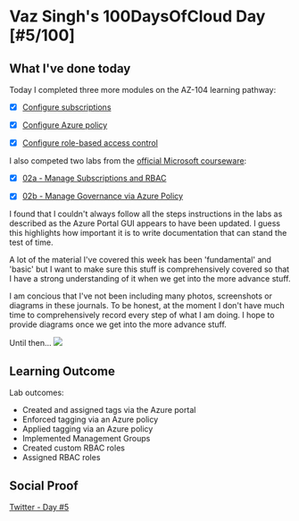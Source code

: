 # Vaz Singh's 100DaysOfCloud Day [#5/100]

## What I've done today

Today I completed three more modules on the AZ-104 learning pathway:

- [x] [Configure subscriptions](https://docs.microsoft.com/en-gb/learn/modules/configure-subscriptions/?ns-enrollment-type=learningpath&ns-enrollment-id=learn.az-104-manage-identities-governance)

- [x] [Configure Azure policy](https://docs.microsoft.com/en-gb/learn/modules/configure-azure-policy/?ns-enrollment-type=learningpath&ns-enrollment-id=learn.az-104-manage-identities-governance)

- [x] [Configure role-based access control](https://docs.microsoft.com/en-gb/learn/modules/configure-role-based-access-control/?ns-enrollment-type=learningpath&ns-enrollment-id=learn.az-104-manage-identities-governance)

I also competed two labs from the [official Microsoft courseware](https://microsoftlearning.github.io/AZ-104-MicrosoftAzureAdministrator/):

- [x] [02a - Manage Subscriptions and RBAC](https://microsoftlearning.github.io/AZ-104-MicrosoftAzureAdministrator/Instructions/Labs/LAB_02a_Manage_Subscriptions_and_RBAC.html)

- [x] [02b - Manage Governance via Azure Policy](https://microsoftlearning.github.io/AZ-104-MicrosoftAzureAdministrator/Instructions/Labs/LAB_02b-Manage_Governance_via_Azure_Policy.html)

I found that I couldn't always follow all the steps instructions in the labs as described as the Azure Portal GUI appears to have been updated. I guess this highlights how important it is to write documentation that can stand the test of time.

A lot of the material I've covered this week has been 'fundamental' and 'basic' but I want to make sure this stuff is comprehensively covered so that I have a strong understanding of it when we get into the more advance stuff.

I am concious that I've not been including many photos, screenshots or diagrams in these journals. To be honest, at the moment I don't have much time to comprehensively record every step of what I am doing. I hope to provide diagrams once we get into the more advance stuff.

Until then...
![](notime.gif)


## Learning Outcome


Lab outcomes:
- Created and assigned tags via the Azure portal
- Enforced tagging via an Azure policy
- Applied tagging via an Azure policy
- Implemented Management Groups
- Created custom RBAC roles
- Assigned RBAC roles

## Social Proof

[Twitter - Day #5](https://twitter.com/VazDoesTech/status/1560166352131956736)